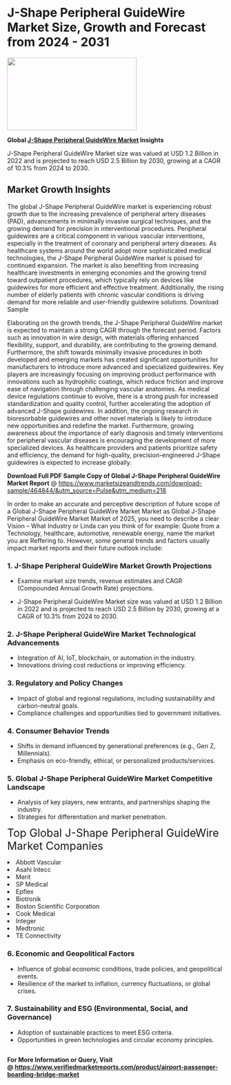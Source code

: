 <H1>J-Shape Peripheral GuideWire Market Size, Growth and Forecast from 2024 - 2031</H1><img class="aligncenter size-medium wp-image-584254" src="https://thirdeyenews.in/wp-content/uploads/2024/09/Global-Market-Research-300x168.jpeg" alt="" width="300" height="168" /><p><strong>Global&nbsp;<a href="https://www.marketsizeandtrends.com/download-sample/464844/&amp;utm_source=Pulse&amp;utm_medium=218">J-Shape Peripheral GuideWire Market</a> Insights</strong></p><p>J-Shape Peripheral GuideWire Market size was valued at USD 1.2 Billion in 2022 and is projected to reach USD 2.5 Billion by 2030, growing at a CAGR of 10.3% from 2024 to 2030.</p><p><h2>Market Growth Insights</h2> <p>The global J-Shape Peripheral GuideWire market is experiencing robust growth due to the increasing prevalence of peripheral artery diseases (PAD), advancements in minimally invasive surgical techniques, and the growing demand for precision in interventional procedures. Peripheral guidewires are a critical component in various vascular interventions, especially in the treatment of coronary and peripheral artery diseases. As healthcare systems around the world adopt more sophisticated medical technologies, the J-Shape Peripheral GuideWire market is poised for continued expansion. The market is also benefiting from increasing healthcare investments in emerging economies and the growing trend toward outpatient procedures, which typically rely on devices like guidewires for more efficient and effective treatment. Additionally, the rising number of elderly patients with chronic vascular conditions is driving demand for more reliable and user-friendly guidewire solutions. Download Sample</p> <p>Elaborating on the growth trends, the J-Shape Peripheral GuideWire market is expected to maintain a strong CAGR through the forecast period. Factors such as innovation in wire design, with materials offering enhanced flexibility, support, and durability, are contributing to the growing demand. Furthermore, the shift towards minimally invasive procedures in both developed and emerging markets has created significant opportunities for manufacturers to introduce more advanced and specialized guidewires. Key players are increasingly focusing on improving product performance with innovations such as hydrophilic coatings, which reduce friction and improve ease of navigation through challenging vascular anatomies. As medical device regulations continue to evolve, there is a strong push for increased standardization and quality control, further accelerating the adoption of advanced J-Shape guidewires. In addition, the ongoing research in bioresorbable guidewires and other novel materials is likely to introduce new opportunities and redefine the market. Furthermore, growing awareness about the importance of early diagnosis and timely interventions for peripheral vascular diseases is encouraging the development of more specialized devices. As healthcare providers and patients prioritize safety and efficiency, the demand for high-quality, precision-engineered J-Shape guidewires is expected to increase globally. </p><p><span class=""><strong>Download Full PDF Sample Copy of Global J-Shape Peripheral GuideWire Market Report</strong> @ <a href="https://www.marketsizeandtrends.com/download-sample/464844/&amp;utm_source=Pulse&amp;utm_medium=218" target="_blank">https://www.marketsizeandtrends.com/download-sample/464844/&amp;utm_source=Pulse&amp;utm_medium=218</a></span></p><p>In order to make an accurate and perceptive description of future scope of a Global&nbsp;J-Shape Peripheral GuideWire Market Market as Global&nbsp;J-Shape Peripheral GuideWire Market Market of 2025, you need to describe a clear Vision &ndash; What Industry or Linda can you think of for example: Quote from a Technology, healthcare, automotive, renewable energy, name the market you are Reffering to. However, some general trends and factors usually impact market reports and their future outlook include:</p><h3>1.&nbsp;<strong>J-Shape Peripheral GuideWire Market Growth Projections</strong></h3><ul><li>Examine market size trends, revenue estimates and CAGR (Compounded Annual Growth Rate) projections.</li><li><p>J-Shape Peripheral GuideWire Market size was valued at USD 1.2 Billion in 2022 and is projected to reach USD 2.5 Billion by 2030, growing at a CAGR of 10.3% from 2024 to 2030.</p></li></ul><h3>2.&nbsp;<strong>J-Shape Peripheral GuideWire Market Technological Advancements</strong></h3><ul><li>Integration of AI, IoT, blockchain, or automation in the industry.</li><li>Innovations driving cost reductions or improving efficiency.</li></ul><h3>3.&nbsp;<strong>Regulatory and Policy Changes</strong></h3><ul><li>Impact of global and regional regulations, including sustainability and carbon-neutral goals.</li><li>Compliance challenges and opportunities tied to government initiatives.</li></ul><h3>4.&nbsp;<strong>Consumer Behavior Trends</strong></h3><ul><li>Shifts in demand influenced by generational preferences (e.g., Gen Z, Millennials).</li><li>Emphasis on eco-friendly, ethical, or personalized products/services.</li></ul><h3>5.&nbsp;<strong>Global J-Shape Peripheral GuideWire Market Competitive Landscape</strong></h3><ul><li>Analysis of key players, new entrants, and partnerships shaping the industry.</li><li>Strategies for differentiation and market penetration.</li></ul><p data-pm-slice="1 1 []"><span style="color: inherit; font-family: inherit; font-size: 25px;">Top Global J-Shape Peripheral GuideWire Market Companies</span></p><div class="" data-test-id=""><p><li>Abbott Vascular</li><li> Asahi Intecc</li><li> Merit</li><li> SP Medical</li><li> Epflex</li><li> Biotronik</li><li> Boston Scientific Corporation</li><li> Cook Medical</li><li> Integer</li><li> Medtronic</li><li> TE Connectivity</li></p></div><h3>6.&nbsp;<strong>Economic and Geopolitical Factors</strong></h3><ul><li>Influence of global economic conditions, trade policies, and geopolitical events.</li><li>Resilience of the market to inflation, currency fluctuations, or global crises.</li></ul><h3>7.&nbsp;<strong>Sustainability and ESG (Environmental, Social, and Governance)</strong></h3><ul><li>Adoption of sustainable practices to meet ESG criteria.</li><li>Opportunities in green technologies and circular economy principles.</li></ul><h2><strong style="font-size: 14px;">For More Information or Query, Visit @&nbsp;</strong><a style="background-color: #ffffff; font-size: 14px;" href="https://www.marketsizeandtrends.com/report/j-shape-peripheral-guidewire-market/" target="_blank">https://www.verifiedmarketreports.com/product/airport-passenger-boarding-bridge-market</a></h2>
